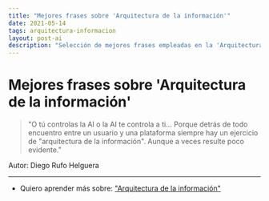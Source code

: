 ```yaml
---
title: "Mejores frases sobre 'Arquitectura de la información'"
date: 2021-05-14
tags: arquitectura-informacion
layout: post-ai
description: "Selección de mejores frases empleadas en la 'Arquitectura de la Información'."
---
```


# Mejores frases sobre 'Arquitectura de la información'

>"O tú controlas la AI o la AI te controla a ti... Porque detrás de todo encuentro entre un usuario y una plataforma siempre hay un ejercicio de "arquitectura de la información". Aunque a veces resulte poco evidente."

Autor: Diego Rufo Helguera

***

- Quiero aprender más sobre: ["Arquitectura de la información"](../00/arquitectura-informacion)
